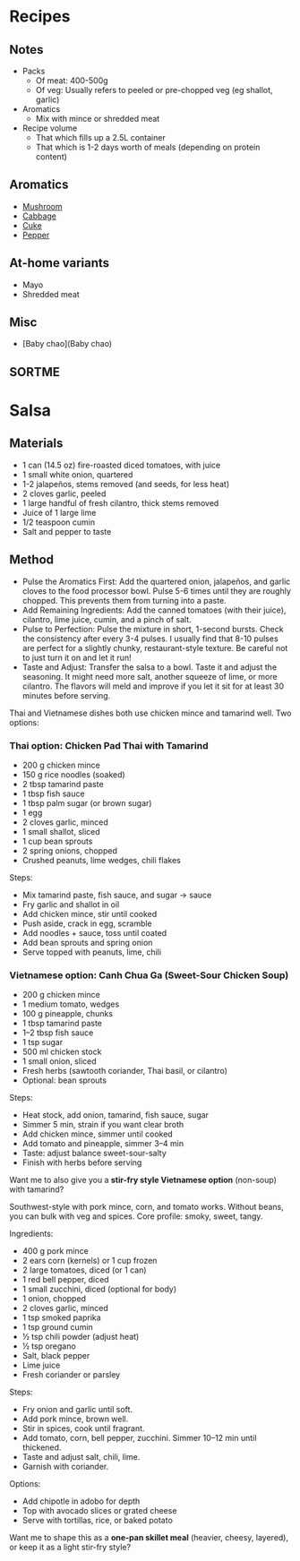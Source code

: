 # Recipes
## Notes
* Packs
    * Of meat: 400-500g
    * Of veg: Usually refers to peeled or pre-chopped veg (eg shallot, garlic)
* Aromatics
    * Mix with mince or shredded meat
* Recipe volume
    * That which fills up a 2.5L container
    * That which is 1-2 days worth of meals (depending on protein content)

## Aromatics
* [Mushroom](Mushroom)
* [Cabbage](Cabbage)
* [Cuke](Cuke)
* [Pepper](Peppers)

## At-home variants
* Mayo
* Shredded meat

## Misc
* [Baby chao](Baby chao)

## SORTME

# Salsa
## Materials
* 1 can (14.5 oz) fire-roasted diced tomatoes, with juice
* 1 small white onion, quartered
* 1-2 jalapeños, stems removed (and seeds, for less heat)
* 2 cloves garlic, peeled
* 1 large handful of fresh cilantro, thick stems removed
* Juice of 1 large lime
* 1/2 teaspoon cumin
* Salt and pepper to taste

## Method
* Pulse the Aromatics First: Add the quartered onion, jalapeños, and garlic cloves to the food processor bowl. Pulse 5-6 times until they are roughly chopped. This prevents them from turning into a paste.
* Add Remaining Ingredients: Add the canned tomatoes (with their juice), cilantro, lime juice, cumin, and a pinch of salt.
* Pulse to Perfection: Pulse the mixture in short, 1-second bursts. Check the consistency after every 3-4 pulses. I usually find that 8-10 pulses are perfect for a slightly chunky, restaurant-style texture. Be careful not to just turn it on and let it run!
* Taste and Adjust: Transfer the salsa to a bowl. Taste it and adjust the seasoning. It might need more salt, another squeeze of lime, or more cilantro. The flavors will meld and improve if you let it sit for at least 30 minutes before serving.


Thai and Vietnamese dishes both use chicken mince and tamarind well. Two options:

### Thai option: Chicken Pad Thai with Tamarind

* 200 g chicken mince
* 150 g rice noodles (soaked)
* 2 tbsp tamarind paste
* 1 tbsp fish sauce
* 1 tbsp palm sugar (or brown sugar)
* 1 egg
* 2 cloves garlic, minced
* 1 small shallot, sliced
* 1 cup bean sprouts
* 2 spring onions, chopped
* Crushed peanuts, lime wedges, chili flakes

Steps:

* Mix tamarind paste, fish sauce, and sugar → sauce
* Fry garlic and shallot in oil
* Add chicken mince, stir until cooked
* Push aside, crack in egg, scramble
* Add noodles + sauce, toss until coated
* Add bean sprouts and spring onion
* Serve topped with peanuts, lime, chili

### Vietnamese option: Canh Chua Ga (Sweet-Sour Chicken Soup)

* 200 g chicken mince
* 1 medium tomato, wedges
* 100 g pineapple, chunks
* 1 tbsp tamarind paste
* 1–2 tbsp fish sauce
* 1 tsp sugar
* 500 ml chicken stock
* 1 small onion, sliced
* Fresh herbs (sawtooth coriander, Thai basil, or cilantro)
* Optional: bean sprouts

Steps:

* Heat stock, add onion, tamarind, fish sauce, sugar
* Simmer 5 min, strain if you want clear broth
* Add chicken mince, simmer until cooked
* Add tomato and pineapple, simmer 3–4 min
* Taste: adjust balance sweet-sour-salty
* Finish with herbs before serving

Want me to also give you a **stir-fry style Vietnamese option** (non-soup) with tamarind?



Southwest-style with pork mince, corn, and tomato works. Without beans, you can bulk with veg and spices. Core profile: smoky, sweet, tangy.

Ingredients:

* 400 g pork mince
* 2 ears corn (kernels) or 1 cup frozen
* 2 large tomatoes, diced (or 1 can)
* 1 red bell pepper, diced
* 1 small zucchini, diced (optional for body)
* 1 onion, chopped
* 2 cloves garlic, minced
* 1 tsp smoked paprika
* 1 tsp ground cumin
* ½ tsp chili powder (adjust heat)
* ½ tsp oregano
* Salt, black pepper
* Lime juice
* Fresh coriander or parsley

Steps:

* Fry onion and garlic until soft.
* Add pork mince, brown well.
* Stir in spices, cook until fragrant.
* Add tomato, corn, bell pepper, zucchini. Simmer 10–12 min until thickened.
* Taste and adjust salt, chili, lime.
* Garnish with coriander.

Options:

* Add chipotle in adobo for depth
* Top with avocado slices or grated cheese
* Serve with tortillas, rice, or baked potato

Want me to shape this as a **one-pan skillet meal** (heavier, cheesy, layered), or keep it as a light stir-fry style?
